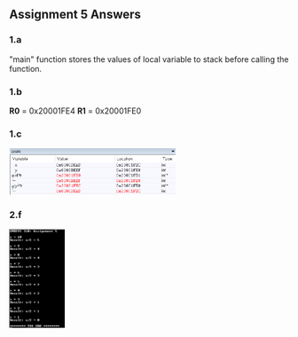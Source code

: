 ## Assignment 5 Answers
### 1.a
"main" function stores the values of local variable to stack before calling the function.

### 1.b
**R0** = 0x20001FE4
**R1** = 0x20001FE0

### 1.c
<img src="https://github.com/singh-na/images/blob/main/embsys310/assignment05/answer_1c.PNG?raw=true" width="300" alt="Assignment 5 1c" title="Assignment 5 1c" />

### 2.f
<img src="https://github.com/singh-na/images/blob/main/embsys310/assignment05/answer_2f.PNG?raw=true" width="100" alt="Assignment 5 2f" title="Assignment 5 2f" />
